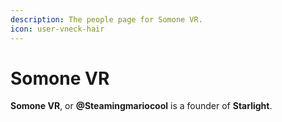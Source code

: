 ```yaml
---
description: The people page for Somone VR.
icon: user-vneck-hair
---
```


# Somone VR

**Somone VR**, or **@Steamingmariocool** is a founder of **Starlight**.
